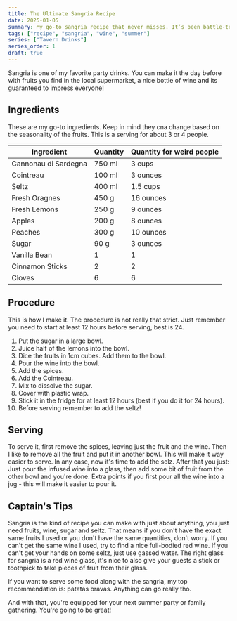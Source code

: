 ```yaml
---
title: The Ultimate Sangria Recipe
date: 2025-01-05
summary: My go-to sangria recipe that never misses. It’s been battle-tested in every scenario you can imagine and always delivers. Fruity perfectly sweet (but not over the top), and sure to impress your friends and family.
tags: ["recipe", "sangria", "wine", "summer"]
series: ["Tavern Drinks"]
series_order: 1
draft: true
---
```


Sangria is one of my favorite party drinks.
You can make it the day before with fruits you find in the local supermarket, a nice bottle of wine and its guaranteed to impress everyone!

## Ingredients

These are my go-to ingredients. Keep in mind they cna change based on the seasonality of the fruits.
This is a serving for about 3 or 4 people.

| Ingredient           | Quantity | Quantity for weird people |
| -------------------- | -------- | ------------------------- |
| Cannonau di Sardegna | 750 ml   | 3 cups                    |
| Cointreau            | 100 ml   | 3 ounces                  |
| Seltz                | 400 ml   | 1.5 cups                  |
| Fresh Oragnes        | 450 g    | 16 ounces                 |
| Fresh Lemons         | 250 g    | 9 ounces                  |
| Apples               | 200 g    | 8 ounces                  |
| Peaches              | 300 g    | 10 ounces                 |
| Sugar                | 90 g     | 3 ounces                  |
| Vanilla Bean         | 1        | 1                         |
| Cinnamon Sticks      | 2        | 2                         |
| Cloves               | 6        | 6                         |

## Procedure

This is how I make it. The procedure is not really that strict.
Just remember you need to start at least 12 hours before serving, best is 24.

1. Put the sugar in a large bowl.
2. Juice half of the lemons into the bowl.
3. Dice the fruits in 1cm cubes. Add them to the bowl.
4. Pour the wine into the bowl.
5. Add the spices.
6. Add the Cointreau.
7. Mix to dissolve the sugar.
8. Cover with plastic wrap.
9. Stick it in the fridge for at least 12 hours (best if you do it for 24 hours).
10. Before serving remember to add the seltz!

## Serving

To serve it, first remove the spices, leaving just the fruit and the wine.
Then I like to remove all the fruit and put it in another bowl. This will make it way easier to serve. In any case, now it's time to add the selz. After that you just:
Just pour the infused wine into a glass, then add some bit of fruit from the other bowl and you're done. Extra points if you first pour all the wine into a jug - this will make it easier to pour it.

## Captain's Tips

Sangria is the kind of recipe you can make with just about anything, you just need fruits, wine, sugar and seltz. That means if you don't have the exact same fruits I used or you don't have the same quantities, don't worry. If you can't get the same wine I used, try to find a nice full-bodied red wine. If you can't get your hands on some seltz, just use gassed water. The right glass for sangria is a red wine glass, it's nice to also give your guests a stick or toothpick to take pieces of fruit from their glass.

If you want to serve some food along with the sangria, my top recommendation is: patatas bravas. Anything can go really tho.

And with that, you're equipped for your next summer party or family gathering. You're going to be great!

